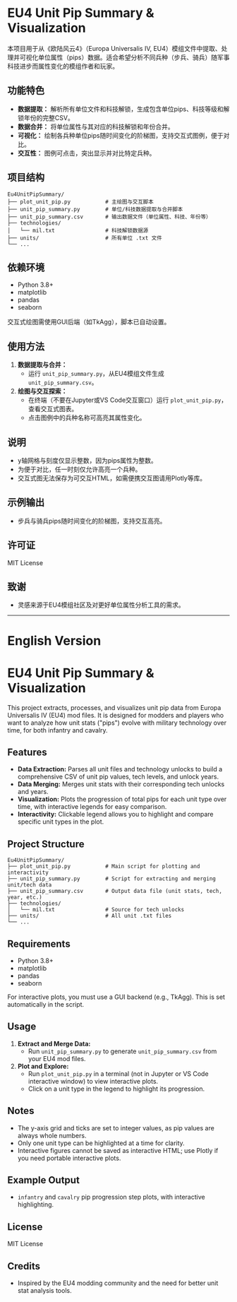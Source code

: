 # EU4 Unit Pip Summary & Visualization

本项目用于从《欧陆风云4》（Europa Universalis IV, EU4）模组文件中提取、处理并可视化单位属性（pips）数据。适合希望分析不同兵种（步兵、骑兵）随军事科技进步而属性变化的模组作者和玩家。

## 功能特色
- **数据提取：** 解析所有单位文件和科技解锁，生成包含单位pips、科技等级和解锁年份的完整CSV。
- **数据合并：** 将单位属性与其对应的科技解锁和年份合并。
- **可视化：** 绘制各兵种单位pips随时间变化的阶梯图，支持交互式图例，便于对比。
- **交互性：** 图例可点击，突出显示并对比特定兵种。

## 项目结构
```
Eu4UnitPipSummary/
├── plot_unit_pip.py           # 主绘图与交互脚本
├── unit_pip_summary.py        # 单位/科技数据提取与合并脚本
├── unit_pip_summary.csv       # 输出数据文件（单位属性、科技、年份等）
├── technologies/
│   └── mil.txt                # 科技解锁数据源
├── units/                     # 所有单位 .txt 文件
└── ...
```

## 依赖环境
- Python 3.8+
- matplotlib
- pandas
- seaborn

交互式绘图需使用GUI后端（如TkAgg），脚本已自动设置。

## 使用方法
1. **数据提取与合并：**
   - 运行 `unit_pip_summary.py`，从EU4模组文件生成 `unit_pip_summary.csv`。
2. **绘图与交互探索：**
   - 在终端（不要在Jupyter或VS Code交互窗口）运行 `plot_unit_pip.py`，查看交互式图表。
   - 点击图例中的兵种名称可高亮其属性变化。

## 说明
- y轴网格与刻度仅显示整数，因为pips属性为整数。
- 为便于对比，任一时刻仅允许高亮一个兵种。
- 交互式图无法保存为可交互HTML，如需便携交互图请用Plotly等库。

## 示例输出
- 步兵与骑兵pips随时间变化的阶梯图，支持交互高亮。

## 许可证
MIT License

## 致谢
- 灵感来源于EU4模组社区及对更好单位属性分析工具的需求。

---

# English Version

# EU4 Unit Pip Summary & Visualization

This project extracts, processes, and visualizes unit pip data from Europa Universalis IV (EU4) mod files. It is designed for modders and players who want to analyze how unit stats ("pips") evolve with military technology over time, for both infantry and cavalry.

## Features
- **Data Extraction:** Parses all unit files and technology unlocks to build a comprehensive CSV of unit pip values, tech levels, and unlock years.
- **Data Merging:** Merges unit stats with their corresponding tech unlocks and years.
- **Visualization:** Plots the progression of total pips for each unit type over time, with interactive legends for easy comparison.
- **Interactivity:** Clickable legend allows you to highlight and compare specific unit types in the plot.

## Project Structure
```
Eu4UnitPipSummary/
├── plot_unit_pip.py           # Main script for plotting and interactivity
├── unit_pip_summary.py        # Script for extracting and merging unit/tech data
├── unit_pip_summary.csv       # Output data file (unit stats, tech, year, etc.)
├── technologies/
│   └── mil.txt                # Source for tech unlocks
├── units/                     # All unit .txt files
└── ...
```

## Requirements
- Python 3.8+
- matplotlib
- pandas
- seaborn

For interactive plots, you must use a GUI backend (e.g., TkAgg). This is set automatically in the script.

## Usage
1. **Extract and Merge Data:**
   - Run `unit_pip_summary.py` to generate `unit_pip_summary.csv` from your EU4 mod files.
2. **Plot and Explore:**
   - Run `plot_unit_pip.py` in a terminal (not in Jupyter or VS Code interactive window) to view interactive plots.
   - Click on a unit type in the legend to highlight its progression.

## Notes
- The y-axis grid and ticks are set to integer values, as pip values are always whole numbers.
- Only one unit type can be highlighted at a time for clarity.
- Interactive figures cannot be saved as interactive HTML; use Plotly if you need portable interactive plots.

## Example Output
- `infantry` and `cavalry` pip progression step plots, with interactive highlighting.

## License
MIT License

## Credits
- Inspired by the EU4 modding community and the need for better unit stat analysis tools.
